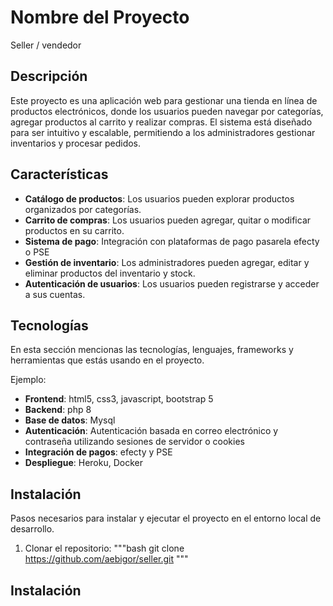 # Nombre del Proyecto
Seller / vendedor
## Descripción

Este proyecto es una aplicación web para gestionar una tienda en línea de productos electrónicos, donde los usuarios pueden navegar por categorías, agregar productos al carrito y realizar compras. El sistema está diseñado para ser intuitivo y escalable, permitiendo a los administradores gestionar inventarios y procesar pedidos.

## Características

- **Catálogo de productos**: Los usuarios pueden explorar productos organizados por categorías.
- **Carrito de compras**: Los usuarios pueden agregar, quitar o modificar productos en su carrito.
- **Sistema de pago**: Integración con plataformas de pago pasarela efecty o PSE
- **Gestión de inventario**: Los administradores pueden agregar, editar y eliminar productos del inventario y stock.
- **Autenticación de usuarios**: Los usuarios pueden registrarse y acceder a sus cuentas.

## Tecnologías

En esta sección mencionas las tecnologías, lenguajes, frameworks y herramientas que estás usando en el proyecto.

Ejemplo:
- **Frontend**: html5, css3, javascript, bootstrap 5
- **Backend**: php 8
- **Base de datos**: Mysql
- **Autenticación**: Autenticación basada en correo electrónico y contraseña utilizando sesiones de servidor o cookies
- **Integración de pagos**: efecty y PSE
- **Despliegue**: Heroku, Docker

## Instalación

Pasos necesarios para instalar y ejecutar el proyecto en el entorno local de desarrollo.

1. Clonar el repositorio:
   """bash
   git clone https://github.com/aebigor/seller.git
   """  


## Instalación